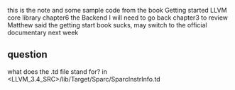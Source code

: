this is the note and some sample code from the book Getting started LLVM core library
chapter6 the Backend
I will need to go back chapter3 to review
Matthew said the getting start book sucks, may switch to the official documentary next week

## question
what does the .td file stand for?
in <LLVM_3.4_SRC>/lib/Target/Sparc/SparcInstrInfo.td
